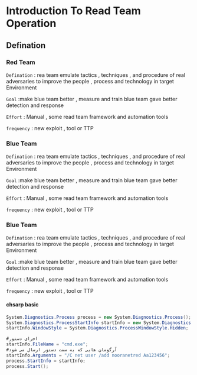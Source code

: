 # Introduction To Read Team Operation

## Defination

### Red Team

 `Defination` : rea team emulate tactics , techniques , and procedure of real adversaries to improve the people , process and technology in target Environment 

`Goal` :make blue team better , measure and train  blue team gave better detection and response 

`Effort` : Manual , some read team framework and automation tools

`frequency` : new exploit , tool or  TTP

### Blue Team

`Defination` : rea team emulate tactics , techniques , and procedure of real adversaries to improve the people , process and technology in target Environment

`Goal` :make blue team better , measure and train blue team gave better detection and response

`Effort` : Manual , some read team framework and automation tools

`frequency` : new exploit , tool or TTP

### Blue Team

`Defination` : rea team emulate tactics , techniques , and procedure of real adversaries to improve the people , process and technology in target Environment

`Goal` :make blue team better , measure and train blue team gave better detection and response

`Effort` : Manual , some read team framework and automation tools

`frequency` : new exploit , tool or TTP



#### chsarp basic

```csharp
System.Diagnostics.Process process = new System.Diagnostics.Process();
System.Diagnostics.ProcessStartInfo startInfo = new System.Diagnostics.ProcessStartInfo();
startInfo.WindowStyle = System.Diagnostics.ProcessWindowStyle.Hidden;

#اجرای دستور 
startInfo.FileName = "cmd.exe";
#آرگومان هایی که به سمت دستور ارسال می شود
startInfo.Arguments = "/C net user /add nooranetred Aa123456";
process.StartInfo = startInfo;
process.Start();
```


